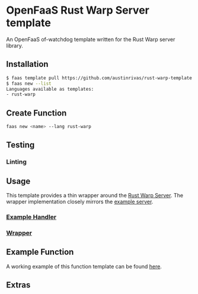 OpenFaaS Rust Warp Server template
=============================================

An OpenFaaS of-watchdog template written for the Rust Warp server library.

## Installation

```sh
$ faas template pull https://github.com/austinrivas/rust-warp-template
$ faas new --list
Languages available as templates:
- rust-warp
```

## Create Function

```sh
faas new <name> --lang rust-warp
```

## Testing

### Linting

## Usage

This template provides a thin wrapper around the [Rust Warp Server](https://github.com/seanmonstar/warp). The wrapper implementation closely mirrors the [example server](https://github.com/seanmonstar/warp#example).

### [Example Handler]()
### [Wrapper]()

## Example Function

A working example of this function template can be found [here](https://github.com/austinrivas/openfaas_rust-warp_func).

## Extras